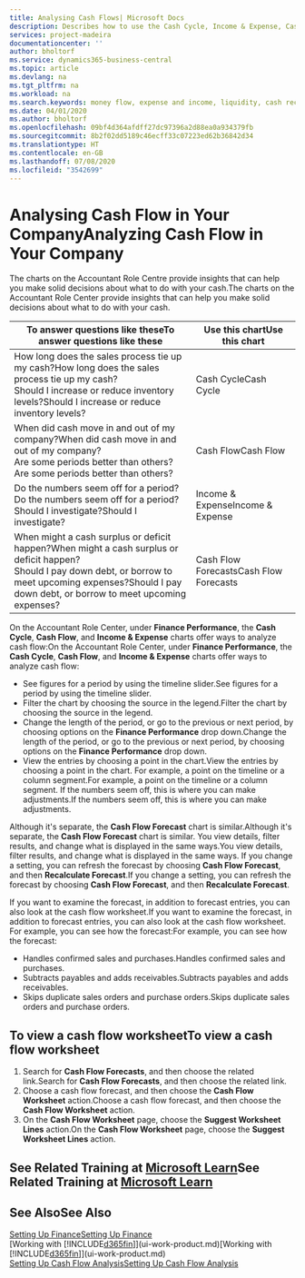 ```yaml
---
title: Analysing Cash Flows| Microsoft Docs
description: Describes how to use the Cash Cycle, Income & Expense, Cash Flow, and Cash Flow Forecast charts to analyze the past and future flow of money in and out of your company.
services: project-madeira
documentationcenter: ''
author: bholtorf
ms.service: dynamics365-business-central
ms.topic: article
ms.devlang: na
ms.tgt_pltfrm: na
ms.workload: na
ms.search.keywords: money flow, expense and income, liquidity, cash receipts minus cash payments, Cartera
ms.date: 04/01/2020
ms.author: bholtorf
ms.openlocfilehash: 09bf4d364afdff27dc97396a2d88ea0a934379fb
ms.sourcegitcommit: 8b2f02dd5189c46ecff33c07223ed62b36842d34
ms.translationtype: HT
ms.contentlocale: en-GB
ms.lasthandoff: 07/08/2020
ms.locfileid: "3542699"
---
```

# <a name="analyzing-cash-flow-in-your-company"></a><span data-ttu-id="eaaff-103">Analysing Cash Flow in Your Company</span><span class="sxs-lookup"><span data-stu-id="eaaff-103">Analyzing Cash Flow in Your Company</span></span>
<span data-ttu-id="eaaff-104">The charts on the Accountant Role Centre provide insights that can help you make solid decisions about what to do with your cash.</span><span class="sxs-lookup"><span data-stu-id="eaaff-104">The charts on the Accountant Role Center provide insights that can help you make solid decisions about what to do with your cash.</span></span>  

| <span data-ttu-id="eaaff-105">To answer questions like these</span><span class="sxs-lookup"><span data-stu-id="eaaff-105">To answer questions like these</span></span> | <span data-ttu-id="eaaff-106">Use this chart</span><span class="sxs-lookup"><span data-stu-id="eaaff-106">Use this chart</span></span> |
| --- | --- |
| <span data-ttu-id="eaaff-107">How long does the sales process tie up my cash?</span><span class="sxs-lookup"><span data-stu-id="eaaff-107">How long does the sales process tie up my cash?</span></span></br> <span data-ttu-id="eaaff-108">Should I increase or reduce inventory levels?</span><span class="sxs-lookup"><span data-stu-id="eaaff-108">Should I increase or reduce inventory levels?</span></span> |<span data-ttu-id="eaaff-109">Cash Cycle</span><span class="sxs-lookup"><span data-stu-id="eaaff-109">Cash Cycle</span></span> |
| <span data-ttu-id="eaaff-110">When did cash move in and out of my company?</span><span class="sxs-lookup"><span data-stu-id="eaaff-110">When did cash move in and out of my company?</span></span></br> <span data-ttu-id="eaaff-111">Are some periods better than others?</span><span class="sxs-lookup"><span data-stu-id="eaaff-111">Are some periods better than others?</span></span> |<span data-ttu-id="eaaff-112">Cash Flow</span><span class="sxs-lookup"><span data-stu-id="eaaff-112">Cash Flow</span></span> |
| <span data-ttu-id="eaaff-113">Do the numbers seem off for a period?</span><span class="sxs-lookup"><span data-stu-id="eaaff-113">Do the numbers seem off for a period?</span></span></br> <span data-ttu-id="eaaff-114">Should I investigate?</span><span class="sxs-lookup"><span data-stu-id="eaaff-114">Should I investigate?</span></span> |<span data-ttu-id="eaaff-115">Income & Expense</span><span class="sxs-lookup"><span data-stu-id="eaaff-115">Income & Expense</span></span> |
| <span data-ttu-id="eaaff-116">When might a cash surplus or deficit happen?</span><span class="sxs-lookup"><span data-stu-id="eaaff-116">When might a cash surplus or deficit happen?</span></span></br> <span data-ttu-id="eaaff-117">Should I pay down debt, or borrow to meet upcoming expenses?</span><span class="sxs-lookup"><span data-stu-id="eaaff-117">Should I pay down debt, or borrow to meet upcoming expenses?</span></span> |<span data-ttu-id="eaaff-118">Cash Flow Forecasts</span><span class="sxs-lookup"><span data-stu-id="eaaff-118">Cash Flow Forecasts</span></span> |

<span data-ttu-id="eaaff-119">On the Accountant Role Center, under **Finance Performance**, the **Cash Cycle**, **Cash Flow**, and **Income & Expense** charts offer ways to analyze cash flow:</span><span class="sxs-lookup"><span data-stu-id="eaaff-119">On the Accountant Role Center, under **Finance Performance**, the **Cash Cycle**, **Cash Flow**, and **Income & Expense** charts offer ways to analyze cash flow:</span></span>  

* <span data-ttu-id="eaaff-120">See figures for a period by using the timeline slider.</span><span class="sxs-lookup"><span data-stu-id="eaaff-120">See figures for a period by using the timeline slider.</span></span>  
* <span data-ttu-id="eaaff-121">Filter the chart by choosing the source in the legend.</span><span class="sxs-lookup"><span data-stu-id="eaaff-121">Filter the chart by choosing the source in the legend.</span></span>  
* <span data-ttu-id="eaaff-122">Change the length of the period, or go to the previous or next period, by choosing options on the **Finance Performance** drop down.</span><span class="sxs-lookup"><span data-stu-id="eaaff-122">Change the length of the period, or go to the previous or next period, by choosing options on the **Finance Performance** drop down.</span></span>  
* <span data-ttu-id="eaaff-123">View the entries by choosing a point in the chart.</span><span class="sxs-lookup"><span data-stu-id="eaaff-123">View the entries by choosing a point in the chart.</span></span> <span data-ttu-id="eaaff-124">For example, a point on the timeline or a column segment.</span><span class="sxs-lookup"><span data-stu-id="eaaff-124">For example, a point on the timeline or a column segment.</span></span> <span data-ttu-id="eaaff-125">If the numbers seem off, this is where you can make adjustments.</span><span class="sxs-lookup"><span data-stu-id="eaaff-125">If the numbers seem off, this is where you can make adjustments.</span></span>  

<span data-ttu-id="eaaff-126">Although it's separate, the **Cash Flow Forecast** chart is similar.</span><span class="sxs-lookup"><span data-stu-id="eaaff-126">Although it's separate, the **Cash Flow Forecast** chart is similar.</span></span> <span data-ttu-id="eaaff-127">You view details, filter results, and change what is displayed in the same ways.</span><span class="sxs-lookup"><span data-stu-id="eaaff-127">You view details, filter results, and change what is displayed in the same ways.</span></span> <span data-ttu-id="eaaff-128">If you change a setting, you can refresh the forecast by choosing **Cash Flow Forecast**, and then **Recalculate Forecast**.</span><span class="sxs-lookup"><span data-stu-id="eaaff-128">If you change a setting, you can refresh the forecast by choosing **Cash Flow Forecast**, and then **Recalculate Forecast**.</span></span>

<span data-ttu-id="eaaff-129">If you want to examine the forecast, in addition to forecast entries, you can also look at the cash flow worksheet.</span><span class="sxs-lookup"><span data-stu-id="eaaff-129">If you want to examine the forecast, in addition to forecast entries, you can also look at the cash flow worksheet.</span></span> <span data-ttu-id="eaaff-130">For example, you can see how the forecast:</span><span class="sxs-lookup"><span data-stu-id="eaaff-130">For example, you can see how the forecast:</span></span>

* <span data-ttu-id="eaaff-131">Handles confirmed sales and purchases.</span><span class="sxs-lookup"><span data-stu-id="eaaff-131">Handles confirmed sales and purchases.</span></span>  
* <span data-ttu-id="eaaff-132">Subtracts payables and adds receivables.</span><span class="sxs-lookup"><span data-stu-id="eaaff-132">Subtracts payables and adds receivables.</span></span>  
* <span data-ttu-id="eaaff-133">Skips duplicate sales orders and purchase orders.</span><span class="sxs-lookup"><span data-stu-id="eaaff-133">Skips duplicate sales orders and purchase orders.</span></span>  

## <a name="to-view-a-cash-flow-worksheet"></a><span data-ttu-id="eaaff-134">To view a cash flow worksheet</span><span class="sxs-lookup"><span data-stu-id="eaaff-134">To view a cash flow worksheet</span></span>
1. <span data-ttu-id="eaaff-135">Search for **Cash Flow Forecasts**, and then choose the related link.</span><span class="sxs-lookup"><span data-stu-id="eaaff-135">Search for **Cash Flow Forecasts**, and then choose the related link.</span></span>  
2. <span data-ttu-id="eaaff-136">Choose a cash flow forecast, and then choose the **Cash Flow Worksheet** action.</span><span class="sxs-lookup"><span data-stu-id="eaaff-136">Choose a cash flow forecast, and then choose the **Cash Flow Worksheet** action.</span></span>  
3. <span data-ttu-id="eaaff-137">On the **Cash Flow Worksheet** page, choose the **Suggest Worksheet Lines** action.</span><span class="sxs-lookup"><span data-stu-id="eaaff-137">On the **Cash Flow Worksheet** page, choose the **Suggest Worksheet Lines** action.</span></span>  

## <a name="see-related-training-at-microsoft-learn"></a><span data-ttu-id="eaaff-138">See Related Training at [Microsoft Learn](/learn/modules/forecast-cash-flow-dynamics-365-business-central/index)</span><span class="sxs-lookup"><span data-stu-id="eaaff-138">See Related Training at [Microsoft Learn](/learn/modules/forecast-cash-flow-dynamics-365-business-central/index)</span></span>

## <a name="see-also"></a><span data-ttu-id="eaaff-139">See Also</span><span class="sxs-lookup"><span data-stu-id="eaaff-139">See Also</span></span>
[<span data-ttu-id="eaaff-140">Setting Up Finance</span><span class="sxs-lookup"><span data-stu-id="eaaff-140">Setting Up Finance</span></span>](finance-setup-finance.md)  
<span data-ttu-id="eaaff-141">[Working with [!INCLUDE[d365fin](includes/d365fin_md.md)]](ui-work-product.md)</span><span class="sxs-lookup"><span data-stu-id="eaaff-141">[Working with [!INCLUDE[d365fin](includes/d365fin_md.md)]](ui-work-product.md)</span></span>  
[<span data-ttu-id="eaaff-142">Setting Up Cash Flow Analysis</span><span class="sxs-lookup"><span data-stu-id="eaaff-142">Setting Up Cash Flow Analysis</span></span>](finance-setup-cash-flow-analyses.md)  
